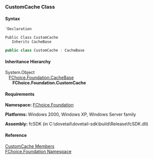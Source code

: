 ﻿### CustomCache Class

#### Syntax

```vbnet
'Declaration

Public Class CustomCache 
   Inherits CacheBase
```

```csharp
public class CustomCache : CacheBase
``` 

#### Inheritance Hierarchy

System.Object  
   [FChoice.Foundation.CacheBase](fcSDK~FChoice.Foundation.CacheBase.md)  
      **FChoice.Foundation.CustomCache**  

#### Requirements

**Namespace:** [FChoice.Foundation](fcSDK~FChoice.Foundation_namespace.md)

**Platforms:** Windows 2000, Windows XP, Windows Server family

**Assembly:** fcSDK (in C:\\dovetail\\dovetail-sdk\\build\\Release\\fcSDK.dll)

#### Reference

[CustomCache Members](fcSDK~FChoice.Foundation.CustomCache_members.md)  
[FChoice.Foundation Namespace](fcSDK~FChoice.Foundation_namespace.md)